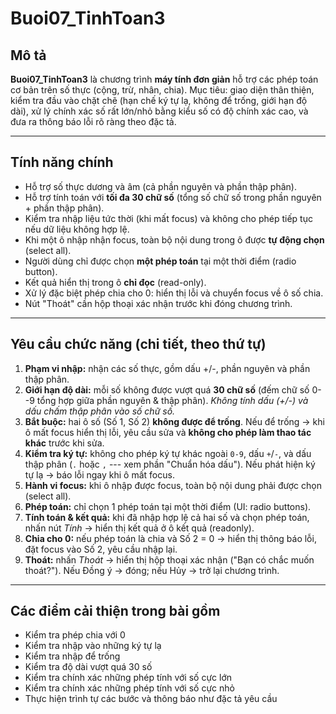 # Buoi07_TinhToan3

## Mô tả

**Buoi07_TinhToan3** là chương trình **máy tính đơn giản** hỗ trợ các
phép toán cơ bản trên số thực (cộng, trừ, nhân, chia). Mục tiêu: giao
diện thân thiện, kiểm tra đầu vào chặt chẽ (hạn chế ký tự lạ, không để
trống, giới hạn độ dài), xử lý chính xác số rất lớn/nhỏ bằng kiểu số có
độ chính xác cao, và đưa ra thông báo lỗi rõ ràng theo đặc tả.

------------------------------------------------------------------------

## Tính năng chính

-   Hỗ trợ số thực dương và âm (cả phần nguyên và phần thập phân).
-   Hỗ trợ tính toán với **tối đa 30 chữ số** (tổng số chữ số trong phần
    nguyên + phần thập phân).
-   Kiểm tra nhập liệu tức thời (khi mất focus) và không cho phép tiếp
    tục nếu dữ liệu không hợp lệ.
-   Khi một ô nhập nhận focus, toàn bộ nội dung trong ô được **tự động
    chọn** (select all).
-   Người dùng chỉ được chọn **một phép toán** tại một thời điểm (radio
    button).
-   Kết quả hiển thị trong ô **chỉ đọc** (read-only).
-   Xử lý đặc biệt phép chia cho 0: hiển thị lỗi và chuyển focus về ô số
    chia.
-   Nút "Thoát" cần hộp thoại xác nhận trước khi đóng chương trình.

------------------------------------------------------------------------

## Yêu cầu chức năng (chi tiết, theo thứ tự)

1.  **Phạm vi nhập:** nhận các số thực, gồm dấu +/-, phần nguyên và phần
    thập phân.
2.  **Giới hạn độ dài:** mỗi số không được vượt quá **30 chữ số** (đếm
    chữ số 0--9 tổng hợp giữa phần nguyên & thập phân). *Không tính dấu
    (+/-) và dấu chấm thập phân vào số chữ số.*
3.  **Bắt buộc:** hai ô số (Số 1, Số 2) **không được để trống**. Nếu để
    trống → khi ô mất focus hiển thị lỗi, yêu cầu sửa và **không cho
    phép làm thao tác khác** trước khi sửa.
4.  **Kiểm tra ký tự:** không cho phép ký tự khác ngoài `0-9`, dấu
    `+`/`-`, và dấu thập phân (`.` hoặc `,` --- xem phần "Chuẩn hóa
    dấu"). Nếu phát hiện ký tự lạ → báo lỗi ngay khi ô mất focus.
5.  **Hành vi focus:** khi ô nhập được focus, toàn bộ nội dung phải được
    chọn (select all).
6.  **Phép toán:** chỉ chọn 1 phép toán tại một thời điểm (UI: radio
    buttons).
7.  **Tính toán & kết quả:** khi đã nhập hợp lệ cả hai số và chọn phép
    toán, nhấn nút *Tính* → hiển thị kết quả ở ô kết quả (readonly).
8.  **Chia cho 0:** nếu phép toán là chia và Số 2 = 0 → hiển thị thông
    báo lỗi, đặt focus vào Số 2, yêu cầu nhập lại.
9.  **Thoát:** nhấn *Thoát* → hiển thị hộp thoại xác nhận ("Bạn có chắc
    muốn thoát?"). Nếu Đồng ý → đóng; nếu Hủy → trở lại chương trình.

------------------------------------------------------------------------

## Các điểm cải thiện trong bài gồm
- Kiểm tra phép chia với 0
- Kiểm tra nhập vào những ký tự lạ
- Kiểm tra nhập để trống
- Kiểm tra độ dài vượt quá 30 số
- Kiểm tra chính xác những phép tính với số cực lớn
- Kiểm tra chính xác những phép tính với số cực nhỏ
- Thực hiện trình tự các bước và thông báo như đặc tả yêu cầu
